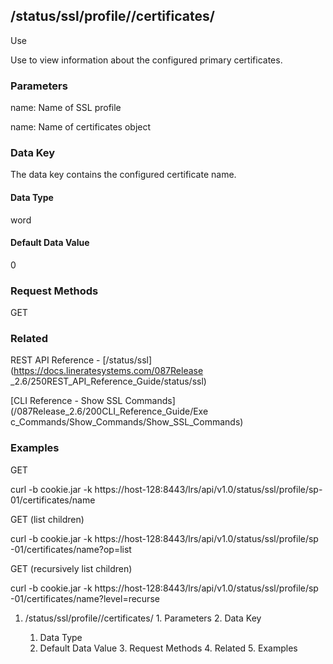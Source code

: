 ## /status/ssl/profile/<name>/certificates/<name>

Use

Use to view information about the configured primary certificates.

### Parameters

name: Name of SSL profile

name: Name of certificates object

### Data Key

The data key contains the configured certificate name.

#### Data Type

word

#### Default Data Value

0

### Request Methods

GET

### Related

REST API Reference - [/status/ssl](https://docs.lineratesystems.com/087Release
_2.6/250REST_API_Reference_Guide/status/ssl)

[CLI Reference - Show SSL Commands](/087Release_2.6/200CLI_Reference_Guide/Exe
c_Commands/Show_Commands/Show_SSL_Commands)

### Examples

GET

curl -b cookie.jar -k
https://host-128:8443/lrs/api/v1.0/status/ssl/profile/sp-01/certificates/name

GET (list children)

curl -b cookie.jar -k https://host-128:8443/lrs/api/v1.0/status/ssl/profile/sp
-01/certificates/name?op=list

GET (recursively list children)

curl -b cookie.jar -k https://host-128:8443/lrs/api/v1.0/status/ssl/profile/sp
-01/certificates/name?level=recurse

  1. /status/ssl/profile/<name>/certificates/<name>
    1. Parameters
    2. Data Key
      1. Data Type
      2. Default Data Value
    3. Request Methods
    4. Related
    5. Examples

